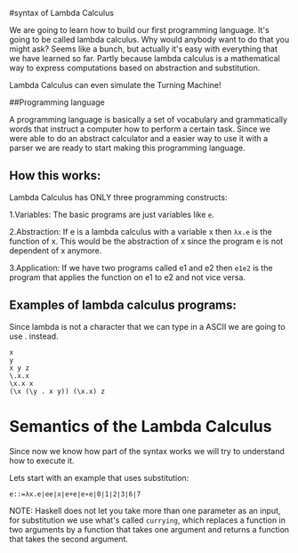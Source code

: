 #syntax of Lambda Calculus

We are going to learn how to build our first programming language. It's going to be called lambda calculus. Why would anybody want to do that you might ask?
Seems like a bunch, but actually it's easy with everything that we have learned so far. Partly because lambda calculus is a mathematical way to express computations based on abstraction and substitution.

Lambda Calculus can even simulate the Turning Machine!  

##Programming language

A programming language is basically a set of vocabulary and grammatically words that instruct a computer how to perform a certain task. Since we were able to do an abstract calculator and a easier way to use it with a parser we are ready to start making this programming language.


## How this works:

Lambda Calculus has ONLY three programming constructs:

1.Variables: The basic programs are just variables like `e`.

2.Abstraction: If e is a lambda calculus with a variable x then
`λx.e` is the function of x. This would be the abstraction of x since the program e is not dependent of x anymore.

3.Application:  If we have two programs called e1 and e2 then
`e1e2` is the program that applies the function on e1 to e2 and not vice versa.

## Examples of lambda calculus programs:

Since lambda is not a character that we can type in a ASCII we are going to use
\. instead.

```
x
y
x y z
\.x.x
\x.x x
(\x (\y . x y)) (\x.x) z
```

# Semantics of the Lambda Calculus

Since now we know how part of the syntax works we will try to understand how to execute it.


Lets start with an example that uses substitution:

```
e::=λx.e∣ee∣x∣e+e∣e∗e∣0∣1∣2∣3∣6∣7
```

NOTE: Haskell does not let you take more than one parameter as an input, for substitution we use what's called `currying`, which replaces a function in two arguments by a function that takes one argument and returns a function that takes the second argument.
